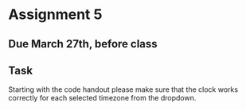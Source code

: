 # Assignment 5

## Due March 27th, before class

## Task

Starting with the code handout please make sure that the clock works
correctly for each selected timezone from the dropdown.





